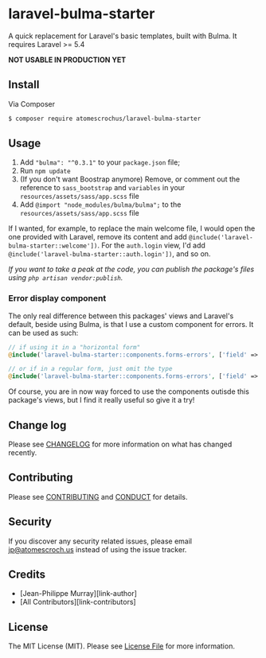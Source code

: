# laravel-bulma-starter

A quick replacement for Laravel's basic templates, built with Bulma. It requires Laravel >= 5.4

**NOT USABLE IN PRODUCTION YET**

## Install

Via Composer

``` bash
$ composer require atomescrochus/laravel-bulma-starter
```

## Usage

1. Add `"bulma": "^0.3.1"` to your `package.json` file;
2. Run `npm update`
3. (If you don't want Boostrap anymore) Remove, or comment out the reference to `sass_bootstrap` and `variables` in your `resources/assets/sass/app.scss` file
4. Add `@import "node_modules/bulma/bulma";` to the `resources/assets/sass/app.scss` file

If I wanted, for example, to replace the main welcome file, I would open the one provided with Laravel, remove its content and add `@include('laravel-bulma-starter::welcome'])`. For the `auth.login` view, I'd add `@include('laravel-bulma-starter::auth.login'])`, and so on.

_If you want to take a peak at the code, you can publish the package's files using `php artisan vendor:publish`._

### Error display component

The only real difference between this packages' views and Laravel's default, beside using Bulma, is that I use a custom component for errors. It can be used as such:

```php
// if using it in a "horizontal form"
@include('laravel-bulma-starter::components.forms-errors', ['field' => 'nameOfField', 'type' => 'horizontal'])

// or if in a regular form, just omit the type
@include('laravel-bulma-starter::components.forms-errors', ['field' => 'nameOfField'])
```

Of course, you are in now way forced to use the components outisde this package's views, but I find it really useful so give it a try!

## Change log

Please see [CHANGELOG](CHANGELOG.md) for more information on what has changed recently.

## Contributing

Please see [CONTRIBUTING](CONTRIBUTING.md) and [CONDUCT](CONDUCT.md) for details.

## Security

If you discover any security related issues, please email jp@atomescroch.us instead of using the issue tracker.

## Credits

- [Jean-Philippe Murray][link-author]
- [All Contributors][link-contributors]

## License

The MIT License (MIT). Please see [License File](LICENSE.md) for more information.
